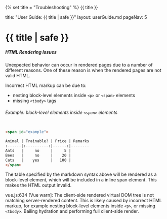 {% set title = "Troubleshooting" %}
<span id="title" class="d-none">{{ title }}</span>

<frontmatter>
  title: "User Guide: {{ title | safe }}"
  layout: userGuide.md
  pageNav: 5
</frontmatter>

# {{ title | safe }}

##### HTML Rendering Issues

Unexpected behavior can occur in rendered pages due to a number of different reasons. One of these reason is when the rendered pages are not valid HTML.

Incorrect HTML markup can be due to:
- nesting block-level elements inside `<p>` or `<span>` elements
- missing `<tbody>` tags

###### Example: block-level elements inside `<span>` elements
```html

<span id="example">

Animal | Trainable? | Price | Remarks
:------|:----------:|------:|--------
Ants   |     no     |     5 |
Bees   |     no     |    20 |
Cats   |    yes     |   100 |
</span>
```

The table specified by the markdown syntax above will be rendered as a block-level element, which will be included in a inline span element. This makes the HTML output invalid.

<panel header="Example Underlying Error" type="seamless">

vue.js:634 [Vue warn]: The client-side rendered virtual DOM tree is not matching server-rendered content. This is likely caused by incorrect HTML markup, for example nesting block-level elements inside `<p>`, or missing `<tbody>`. Bailing hydration and performing full client-side render.
</panel>
